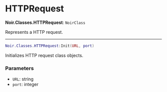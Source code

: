 # HTTPRequest

**Noir.Classes.HTTPRequest**: `NoirClass`

Represents a HTTP request.

---

```lua
Noir.Classes.HTTPRequest:Init(URL, port)
```
Initializes HTTP request class objects.

### Parameters
- `URL`: string
- `port`: integer